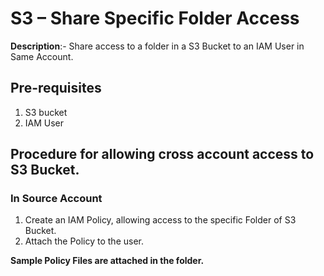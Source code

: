 # S3 – Share Specific Folder Access
**Description**:- Share access to a folder in a S3 Bucket to an IAM User in Same Account.

## Pre-requisites
1. S3 bucket
2. IAM User

## Procedure for allowing cross account access to S3 Bucket.
### In Source Account
1. Create an IAM Policy, allowing access to the specific Folder of S3 Bucket.
2. Attach the Policy to the user.

**Sample Policy Files are attached in the folder.**

